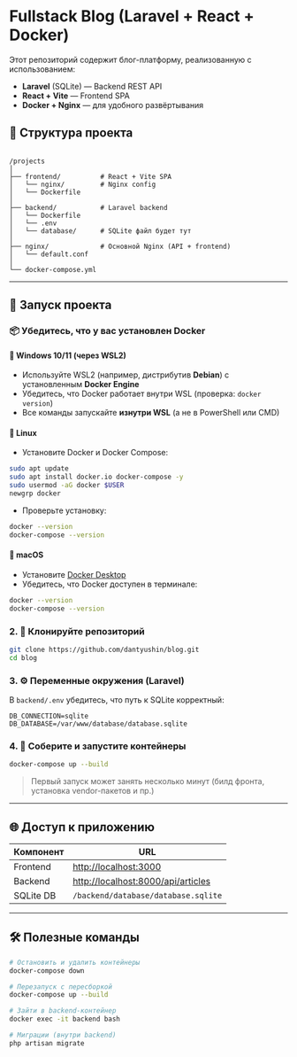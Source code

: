 # Fullstack Blog (Laravel + React + Docker)

Этот репозиторий содержит блог-платформу, реализованную с использованием:

- **Laravel** (SQLite) — Backend REST API
- **React + Vite** — Frontend SPA
- **Docker + Nginx** — для удобного развёртывания

## 📁 Структура проекта

```

/projects
│
├── frontend/          # React + Vite SPA
│   └── nginx/         # Nginx config
│   └── Dockerfile
│
├── backend/           # Laravel backend
│   └── Dockerfile
│   └── .env
│   └── database/      # SQLite файл будет тут
│
├── nginx/             # Основной Nginx (API + frontend)
│   └── default.conf
│
└── docker-compose.yml

````

---

## 🚀 Запуск проекта

### 📦 Убедитесь, что у вас установлен Docker

#### 🔹 **Windows 10/11 (через WSL2)**

* Используйте WSL2 (например, дистрибутив **Debian**) с установленным **Docker Engine**
* Убедитесь, что Docker работает внутри WSL (проверка: `docker version`)
* Все команды запускайте **изнутри WSL** (а не в PowerShell или CMD)

#### 🔹 **Linux**

* Установите Docker и Docker Compose:

```bash
sudo apt update
sudo apt install docker.io docker-compose -y
sudo usermod -aG docker $USER
newgrp docker
```

* Проверьте установку:

```bash
docker --version
docker-compose --version
```

#### 🔹 **macOS**

* Установите [Docker Desktop](https://www.docker.com/products/docker-desktop/)
* Убедитесь, что Docker доступен в терминале:

```bash
docker --version
docker-compose --version
```

### 2. 🔧 Клонируйте репозиторий

```bash
git clone https://github.com/dantyushin/blog.git
cd blog
````

### 3. ⚙️ Переменные окружения (Laravel)

В `backend/.env` убедитесь, что путь к SQLite корректный:

```env
DB_CONNECTION=sqlite
DB_DATABASE=/var/www/database/database.sqlite
```

### 4. 🧱 Соберите и запустите контейнеры

```bash
docker-compose up --build
```

> Первый запуск может занять несколько минут (билд фронта, установка vendor-пакетов и пр.)

---

## 🌐 Доступ к приложению

| Компонент | URL                                                            |
| --------- | -------------------------------------------------------------- |
| Frontend  | [http://localhost:3000](http://localhost:3000)                           |
| Backend   | [http://localhost:8000/api/articles](http://localhost:8000/api/articles) |
| SQLite DB | `/backend/database/database.sqlite`                            |

---

## 🛠 Полезные команды

```bash
# Остановить и удалить контейнеры
docker-compose down

# Перезапуск с пересборкой
docker-compose up --build

# Зайти в backend-контейнер
docker exec -it backend bash

# Миграции (внутри backend)
php artisan migrate
```

